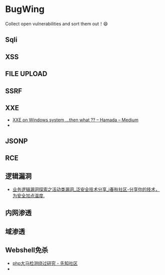 # BugWing


Collect open vulnerabilities and sort them out！😄


## Sqli
## XSS
## FILE UPLOAD
## SSRF
## XXE
- [XXE on Windows system …then what ?? – Hamada – Medium](https://medium.com/@canavaroxum/xxe-on-windows-system-then-what-76d571d66745)
- 
## JSONP
## RCE
## 逻辑漏洞
- [业务逻辑漏洞探索之活动类漏洞_泛安全技术分享_i春秋社区-分享你的技术，为安全加点温度.](https://bbs.ichunqiu.com/thread-50469-1-1.html)
## 内网渗透
## 域渗透

## Webshell免杀
- [php大马检测绕过研究 - 先知社区](https://xz.aliyun.com/t/4380)
- 
